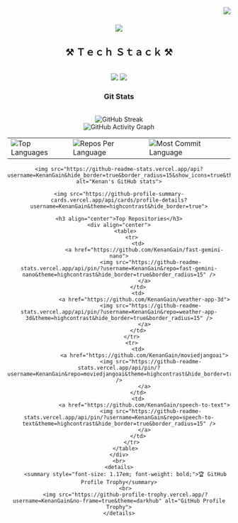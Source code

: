 <img align="right" src="https://visitor-badge.laobi.icu/badge?page_id=ivancotacte.ivancotacte" />

<h1 align="center">
    <img src="https://readme-typing-svg.herokuapp.com/?font=Fira+Code&weight=500&pause=1000&center=true&width=435&lines=Hi+There;I%27m+Ivan+Cotacte" />
</h1>

<h2 align="center">⚒️ Ｔｅｃｈ Ｓｔａｃｋ ⚒️</h2>
<br/>
<div align="center">
    <img src="https://skillicons.dev/icons?i=bootstrap,html,php,css,vscode,github,git" />
    <img src="https://skillicons.dev/icons?i=nodejs,javascript,express,mongodb,mysql,arduino" />
</div>

<h3 align="center">Git Stats</h3>
<br/>
<div align="center">
    <img src="https://streak-stats.demolab.com/?user=KenanGain&theme=highcontrast&hide_border=true" alt="GitHub Streak" />
    <br>
    <img src="https://github-readme-activity-graph.vercel.app/graph?username=KenanGain&custom_title=Kenan's%20GitHub%20Activity%20Graph&hide_border=true&border_radius=15&bg_color=000000&color=FFD700&line=1E90FF&point=1E90FF&area_color=000000&title_color=FFD700&area=true" alt="GitHub Activity Graph" />
    <br>
    <div align="center">
        <table>
            <tr>
                <td>
                    <img src="https://github-readme-stats.vercel.app/api/top-langs/?username=KenanGain&hide=html&hide_border=true&layout=compact&langs_count=8&theme=highcontrast" alt="Top Languages">
                </td>
                <td>
                    <img src="https://github-profile-summary-cards.vercel.app/api/cards/repos-per-language?username=KenanGain&theme=highcontrast&hide_border=true" alt="Repos Per Language">
                </td>
                <td>
                    <img src="https://github-profile-summary-cards.vercel.app/api/cards/most-commit-language?username=KenanGain&theme=highcontrast&hide_border=true" alt="Most Commit Language">
                </td>
            </tr>
        </table>
    </div>

    <img src="https://github-readme-stats.vercel.app/api?username=KenanGain&hide_border=true&border_radius=15&show_icons=true&theme=highcontrast" alt="Kenan's GitHub stats">

    <img src="https://github-profile-summary-cards.vercel.app/api/cards/profile-details?username=KenanGain&theme=highcontrast&hide_border=true">

    <h3 align="center">Top Repositories</h3>
    <div align="center">
        <table>
            <tr>
                <td>
                    <a href="https://github.com/KenanGain/fast-gemini-nano">
                        <img src="https://github-readme-stats.vercel.app/api/pin/?username=KenanGain&repo=fast-gemini-nano&theme=highcontrast&hide_border=true&border_radius=15" />
                    </a>
                </td>
                <td>
                    <a href="https://github.com/KenanGain/weather-app-3d">
                        <img src="https://github-readme-stats.vercel.app/api/pin/?username=KenanGain&repo=weather-app-3d&theme=highcontrast&hide_border=true&border_radius=15" />
                    </a>
                </td>
            </tr>
            <tr>
                <td>
                    <a href="https://github.com/KenanGain/moviedjangoai">
                        <img src="https://github-readme-stats.vercel.app/api/pin/?username=KenanGain&repo=moviedjangoai&theme=highcontrast&hide_border=true&border_radius=15" />
                    </a>
                </td>
                <td>
                    <a href="https://github.com/KenanGain/speech-to-text">
                        <img src="https://github-readme-stats.vercel.app/api/pin/?username=KenanGain&repo=speech-to-text&theme=highcontrast&hide_border=true&border_radius=15" />
                    </a>
                </td>
            </tr>
        </table>
    </div>
    <br>
    <details>
        <summary style="font-size: 1.17em; font-weight: bold;">🏆 GitHub Profile Trophy</summary>
        <br>
        <img src="https://github-profile-trophy.vercel.app/?username=KenanGain&no-frame=true&theme=darkhub" alt="GitHub Profile Trophy">
    </details>
</div>
